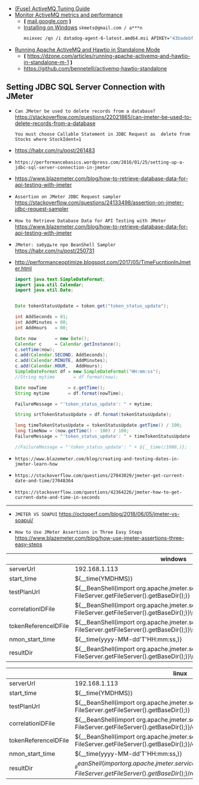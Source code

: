 
* [(Fuse) ActiveMQ Tuning Guide](https://access.redhat.com/documentation/en-US/Fuse_ESB_Enterprise/7.1/html-single/ActiveMQ_Tuning_Guide/index.html)
* [Monitor ActiveMQ metrics and performance](https://www.datadoghq.com/blog/monitor-activemq-metrics-performance)
  * **(** [mail.google.com](https://mail.google.com/mail/u/0/#inbox/FMfcgxwBVDCvxfCPQXBQKwLsQgKnJzTn) **)**
  * [Installing on Windows](https://app.datadoghq.com/signup/agent#windows) `skmets@gmail.com / a***n`
    ```bash
    msiexec /qn /i datadog-agent-6-latest.amd64.msi APIKEY="43badebfebd35f7401abc04748d758c9" HOSTNAME="my_hostname" TAGS="mytag1,mytag2"
    ```
* [Running Apache ActiveMQ and Hawtio in Standalone Mode](http://bennet-schulz.com/2016/07/apache-activemq-and-hawtio.html)
  * **(** https://dzone.com/articles/running-apache-activemq-and-hawtio-in-standalone-m-1 **)**
  * https://github.com/bennetelli/activemq-hawtio-standalone


Setting JDBC SQL Server Connection with JMeter
---

* `Can JMeter be used to delete records from a database?` https://stackoverflow.com/questions/22021865/can-jmeter-be-used-to-delete-records-from-a-database
  ```text
  You must choose Callable Statement in JDBC Request as  delete from Stocks where StockIdent=1
  ```

* https://habr.com/ru/post/261483
* `https://performancebasics.wordpress.com/2016/01/25/setting-up-a-jdbc-sql-server-connection-in-jmeter`
* https://www.blazemeter.com/blog/how-to-retrieve-database-data-for-api-testing-with-jmeter



* `Assertion on JMeter JDBC Request sampler` https://stackoverflow.com/questions/24133498/assertion-on-jmeter-jdbc-request-sampler
* `How to Retrieve Database Data for API Testing with JMeter` https://www.blazemeter.com/blog/how-to-retrieve-database-data-for-api-testing-with-jmeter

* `JMeter: забудьте про BeanShell Sampler` https://habr.com/ru/post/250731
* http://performanceoptimize.blogspot.com/2017/05/TimeFucntionInJmeter.html
    ```java
    import java.text.SimpleDateFormat;
    import java.util.Calendar;
    import java.util.Date;
    
    
    Date tokenStatusUpdate = token.get("token_status_update");
    
    int AddSeconds = 01;
    int AddMinutes = 00;
    int AddHours   = 00;
    
    Date now       = new Date();
    Calendar c     = Calendar.getInstance();
    c.setTime(now);
    c.add(Calendar.SECOND, AddSeconds);
    c.add(Calendar.MINUTE, AddMinutes);
    c.add(Calendar.HOUR,   AddHours);
    SimpleDateFormat df = new SimpleDateFormat("HH:mm:ss");
    //String mytime       = df.format(now);
    
    Date nowTime        = c.getTime();
    String mytime       = df.format(nowTime);
    
    FailureMessage = "'token_status_update': " + mytime;
    
    String srtTokenStatusUpdate = df.format(tokenStatusUpdate);
    
    long timeTokenStatusUpdate = tokenStatusUpdate.getTime() / 100;
    long timeNow = (now.getTime() - 100) / 100;
    FailureMessage = "'token_status_update': " + timeTokenStatusUpdate + " --- " + timeNow;
    
  //FailureMessage = "'token_status_update': " + ${__time(/1000,)};
    ```


* `https://www.blazemeter.com/blog/creating-and-testing-dates-in-jmeter-learn-how`
* `https://stackoverflow.com/questions/27043029/jmeter-get-current-date-and-time/27048364`
* `https://stackoverflow.com/questions/42364226/jmeter-how-to-get-current-date-and-time-in-seconds`

---

* `JMETER VS SOAPUI` https://octoperf.com/blog/2018/06/05/jmeter-vs-soapui/


* `How to Use JMeter Assertions in Three Easy Steps` https://www.blazemeter.com/blog/how-use-jmeter-assertions-three-easy-steps



|   | windows  |
|---|---|
| serverUrl  | 192.168.1.113  |
| start_time  | ${__time(YMDHMS)}  |
| testPlanUrl  | ${__BeanShell(import org.apache.jmeter.services.FileServer; FileServer.getFileServer().getBaseDir();)}  |
| correlationIDFile  | ${__BeanShell(import org.apache.jmeter.services.FileServer; FileServer.getFileServer().getBaseDir();)}\start_correlationID  |
| tokenReferenceIDFile  | ${__BeanShell(import org.apache.jmeter.services.FileServer; FileServer.getFileServer().getBaseDir();)}\start_tokenReferenceID  |
| nmon_start_time  | ${__time(yyyy-MM-dd'T'HH:mm:ss,)}  |
| resultDir  | ${__BeanShell(import org.apache.jmeter.services.FileServer; FileServer.getFileServer().getBaseDir();)}\results\\${__time(YMDHMS)}  |


|   | linux  |
|---|---|
| serverUrl  | 192.168.1.113  |
| start_time  | ${__time(YMDHMS)}  |
| testPlanUrl  | ${__BeanShell(import org.apache.jmeter.services.FileServer; FileServer.getFileServer().getBaseDir();)}  |
| correlationIDFile  | ${__BeanShell(import org.apache.jmeter.services.FileServer; FileServer.getFileServer().getBaseDir();)}/conf/start_correlationId.conf  |
| tokenReferenceIDFile  | ${__BeanShell(import org.apache.jmeter.services.FileServer; FileServer.getFileServer().getBaseDir();)}/conf/start_tokenReferenceId.conf  |
| nmon_start_time  | ${__time(yyyy-MM-dd'T'HH:mm:ss,)}  |
| resultDir  | ${__BeanShell(import org.apache.jmeter.services.FileServer; FileServer.getFileServer().getBaseDir();)}/results/${__time(YMDHMS)}  |

